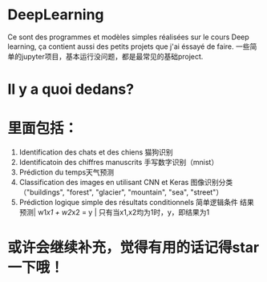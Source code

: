 # DeepLearning

Ce sont des programmes et modèles simples réalisées sur le cours Deep learning, ça contient aussi des petits projets que j'ai éssayé de faire.
一些简单的jupyter项目，基本运行没问题，都是最常见的基础project.

# Il y a quoi dedans?
# 里面包括：

1. Identification des chats et des chiens 猫狗识别
2. Identificatoin des chiffres manuscrits 手写数字识别（mnist）
3. Prédiction du temps天气预测
4. Classification des images en utilisant CNN et Keras 图像识别分类 （"buildings", "forest", "glacier", "mountain", "sea", "street"）
5. Prédiction logique simple des résultats conditionnels 简单逻辑条件 结果预测| w1*x1 + w2*x2 = y | 只有当x1,x2均为1时，y，即结果为1

# 或许会继续补充，觉得有用的话记得star一下哦！


